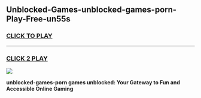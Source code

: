 
## Unblocked-Games-unblocked-games-porn-Play-Free-un55s
<h3>
<a href="https://premium76.site?title=unblocked-games-porn&ref=18A">CLICK TO PLAY</a></h3>
<hr>

<h3>
<a href="https://premium76.site?title=unblocked-games-porn&ref=18A">CLICK 2 PLAY</a>
  
</h3>

<a href="https://premium76.site?title=unblocked-games-porn&ref=18A"><img src="https://clearcache.store/games.png"></a>


**unblocked-games-porn games unblocked: Your Gateway to Fun and Accessible Online Gaming**
